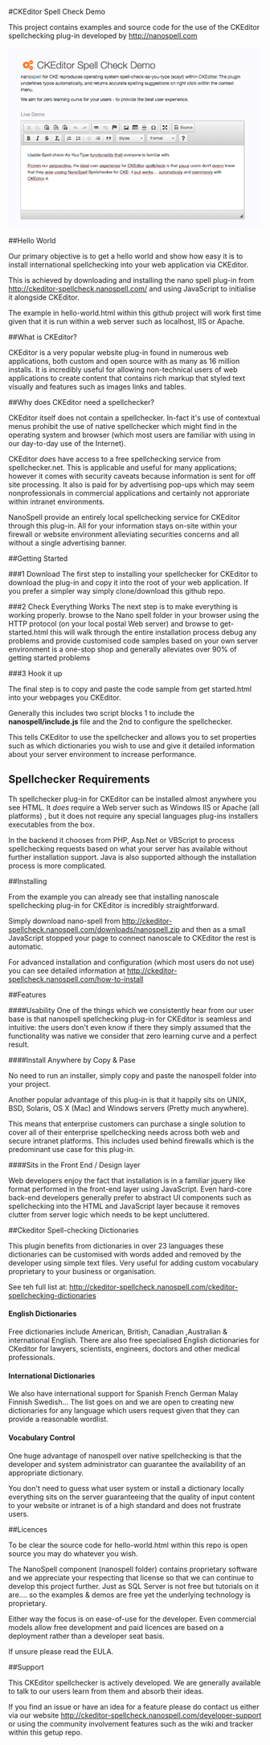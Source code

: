 #CKEditor Spell Check Demo

This project contains examples and source code for the use of the  CKEditor spellchecking plug-in developed by http://nanospell.com 


[![Ckeditor Spell Check - Click for a Live Demo](demo-assets/ckeditor-spell-check-demo-screenshot.png)](http://ckeditor-spellcheck.nanospell.com/)

##Hello World 

Our primary objective is to get a hello world and show how easy it is to install international spellchecking into your web application via CKEditor.

This is achieved by downloading and installing the  nano spell plug-in from http://ckeditor-spellcheck.nanospell.com/  and using JavaScript to initialise it alongside CKEditor.


The example in hello-world.html within this github project will work first time given that it is run  within a web server such as localhost, IIS or Apache.

##What is CKEditor?
    
CKEditor is a very popular website  plug-in   found in numerous  web applications, both custom and open source  with as many as 16 million installs.   It is incredibly useful for allowing non-technical users of web applications to create content that contains rich markup that styled text visually and features such as images links and tables.

##Why does CKEditor need a spellchecker?


CKEditor itself does not contain a spellchecker. In-fact it's use of contextual menus prohibit the use of native spellchecker which might find in the operating system and browser (which most users are familiar with using in our day-to-day use of the Internet).

CKEditor *doe*s have access to a free spellchecking service from spellchecker.net.   This is applicable and useful for many applications; however it comes with security caveats because information is sent for off site processing.  It also is paid for by advertising pop-ups which may seem nonprofessionals in commercial applications and certainly not approriate within intranet environments.


NanoSpell provide an entirely local spellchecking service for CKEditor through this plug-in.    All for your information stays on-site within your firewall or website environment alleviating securities concerns and all without a single advertising banner.

##Getting Started

###1 Download
The first step to installing your spellchecker for CKEditor to download the plug-in and copy it into the root of your web application. If you prefer a simpler way simply clone/download this github  repo.

###2 Check Everything Works
The next step is to make everything is working properly.    browse to the Nano spell folder in your browser using the HTTP protocol  (on your local postal Web server)  and browse to get-started.html   this will walk through the entire installation process debug any problems and provide customised code samples based on your own server environment is a one-stop shop and generally alleviates over 90% of getting started problems

###3 Hook it up

The final step is to copy and paste the code sample from get started.html into your webpages you CKEditor.

Generally this includes two script blocks 1 to include the **nanospell/include.js** file and the 2nd to configure the spellchecker.  

This tells CKEditor to use the spellchecker and allows you to set properties such as which dictionaries you wish to use and give it detailed information about your server environment to increase performance.

   
## Spellchecker Requirements

Th spellchecker plug-in for CKEditor can be installed almost anywhere you see HTML.   It *does* require a Web server such as Windows IIS or Apache (all platforms) ,  but it does not require any special languages plug-ins installers executables from the box.

In the backend it chooses from PHP, Asp.Net or VBScript to process spellchecking requests based on what your server has available without further installation support. Java is also supported although the installation process is more complicated.


##Installing

From the example you can already see that installing nanoscale spellchecking plug-in for CKEditor is incredibly straightforward. 

Simply download nano-spell from http://ckeditor-spellcheck.nanospell.com/downloads/nanospell.zip and then as a small JavaScript stopped your page to connect nanoscale to CKEditor the rest is automatic.

For advanced installation and configuration (which most users do not use) you can see detailed information at http://ckeditor-spellcheck.nanospell.com/how-to-install

##Features

####Usability
One of the things which we consistently hear from our user base is that nanospell spellchecking plug-in for CKEditor is seamless and intuitive: the users don't even know if there they simply assumed that the functionality was native we consider that zero learning curve and a perfect result.

####Install Anywhere by Copy & Pase

No need to run an installer, simply copy and paste the nanospell folder into your project.

Another  popular advantage of this plug-in is that it happily sits on UNIX, BSD, Solaris, OS X (Mac) and Windows servers (Pretty much anywhere).  

This means that enterprise customers can purchase a single solution to cover all of their enterprise spellchecking needs across both web and secure intranet platforms.   This includes used behind firewalls which is the predominant use case for this  plug-in.

####Sits in the Front End / Design layer

Web developers enjoy the fact that installation is in a familiar jquery like format performed in the front-end layer using JavaScript. Even hard-core back-end developers generally prefer to abstract UI components such as spellchecking into the HTML and JavaScript layer because it removes clutter from server logic which needs to be kept uncluttered.


##Ckeditor Spell-checking Dictionaries

This plugin benefits from dictionaries in over 23 languages these dictionaries can be customised with words added and removed by the developer using simple text files. Very useful for adding custom vocabulary proprietary to your business or organisation.

See teh full list at: http://ckeditor-spellcheck.nanospell.com/ckeditor-spellchecking-dictionaries


#### English Dictionaries


Free dictionaries include American, British, Canadian ,Australian & international English.  There are also free specialised English dictionaries for CKeditor for lawyers, scientists, engineers, doctors and other medical professionals.


#### International Dictionaries

We also have international support for Spanish French German Malay Finnish Swedish… The list goes on and we are open to creating new dictionaries for any language which users request given that they can provide a reasonable wordlist.

#### Vocabulary Control

One huge advantage of nanospell over native spellchecking is that the developer and system administrator can guarantee the availability of an appropriate dictionary. 

You don't need to guess what user system or install a dictionary locally everything sits on the server guaranteeing that the quality of input content to your website or intranet is of a high standard and does not frustrate users. 




##Licences             

To be clear the source code for hello-world.html within this repo is open source you may do whatever you wish.

The NanoSpell component (nanospell folder)   contains proprietary software and we appreciate your respecting that license so that we can continue to develop this project further.    Just as SQL Server is not free but tutorials on it are.... so the examples & demos are free yet the underlying technology is proprietary.

Either way the focus is on ease-of-use for the developer.  Even commercial models allow free development and paid licences are based on a deployment rather than a developer seat basis.

If unsure please read the EULA.   

##Support

This CKEditor spellchecker is actively developed. We are  generally available to talk to our users learn from them and absorb their ideas.   

If you find an issue or have an idea for a feature please do contact us either via our website http://ckeditor-spellcheck.nanospell.com/developer-support  or using the community involvement features such as the wiki and tracker within this getup repo.
          

